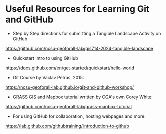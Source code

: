 # Useful Resources for Learning Git and GitHub

* Step by Step directions for submitting a Tangible Landscape Activity on GitHub

https://github.com/ncsu-geoforall-lab/gis714-2024-tangible-landscape

* Quickstart Intro to using GitHub

https://docs.github.com/en/get-started/quickstart/hello-world

* Git Course by Vaclav Petras, 2015:

https://ncsu-geoforall-lab.github.io/git-and-github-workshop/

* GRASS GIS and Mapbox tutorial written by CGA's own Corey White:

https://github.com/ncsu-geoforall-lab/grass-mapbox-tutorial

* For using GitHub for collaboration, hosting webpages and more:

https://lab.github.com/githubtraining/introduction-to-github
